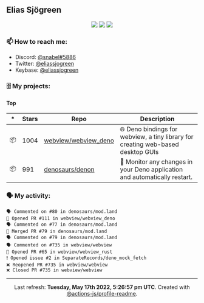 ## Elias Sjögreen

<p align="center">
  <img src="https://img.shields.io/badge/🎂-dec. 2003-success" />
  <img src="https://img.shields.io/badge/🌎-Stockholm-informational" />
  <img src="https://img.shields.io/badge/👦-He/Him-informational" />
</p>

### 📫 How to reach me:

- Discord: [@snabel#5886](https://discord.com/users/267978757799673866)
- Twitter: [@eliassjogreen](https://twitter.com/eliassjogreen)
- Keybase: [@eliassjogreen](https://keybase.io/eliassjogreen)

### 🗄 My projects:

#### Top
|*|Stars|Repo|Description|
|---|---|---|---|
| 📦 | 1004 | [webview/webview_deno](https://github.com/webview/webview_deno) | 🌐 Deno bindings for webview, a tiny library for creating web-based desktop GUIs |
| 📦 | 991 | [denosaurs/denon](https://github.com/denosaurs/denon) | 👀 Monitor any changes in your Deno application and automatically restart. |

### 🗣 My activity:

```
🗣 Commented on #80 in denosaurs/mod.land
💪 Opened PR #111 in webview/webview_deno
🗣 Commented on #77 in denosaurs/mod.land
🎉 Merged PR #79 in denosaurs/mod.land
🗣 Commented on #79 in denosaurs/mod.land
🗣 Commented on #735 in webview/webview
💪 Opened PR #65 in webview/webview_rust
❗️ Opened issue #2 in SeparateRecords/deno_mock_fetch
❌ Reopened PR #735 in webview/webview
❌ Closed PR #735 in webview/webview
```

------------
<p align="center">Last refresh: <b>Tuesday, May 17th 2022, 5:26:57 pm UTC</b>. Created with <a href=https://github.com/marketplace/actions/profile-readme>@actions-js/profile-readme</a>.</p>
